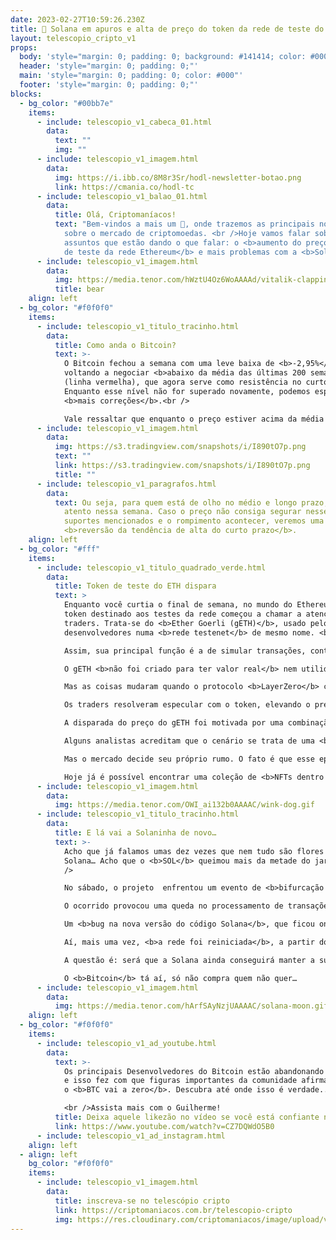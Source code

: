 ```yaml
---
date: 2023-02-27T10:59:26.230Z
title: 🚨 Solana em apuros e alta de preço do token da rede de teste do ETH 🤔
layout: telescopio_cripto_v1
props:
  body: 'style="margin: 0; padding: 0; background: #141414; color: #000"'
  header: 'style="margin: 0; padding: 0;"'
  main: 'style="margin: 0; padding: 0; color: #000"'
  footer: 'style="margin: 0; padding: 0;"'
blocks:
  - bg_color: "#00bb7e"
    items:
      - include: telescopio_v1_cabeca_01.html
        data:
          text: ""
          img: ""
      - include: telescopio_v1_imagem.html
        data:
          img: https://i.ibb.co/8M8r3Sr/hodl-newsletter-botao.png
          link: https://cmania.co/hodl-tc
      - include: telescopio_v1_balao_01.html
        data:
          title: Olá, Criptomaníacos!
          text: "Bem-vindos a mais um 🔭, onde trazemos as principais notícias e insights
            sobre o mercado de criptomoedas. <br />Hoje vamos falar sobre dois
            assuntos que estão dando o que falar: o <b>aumento do preço do token
            de teste da rede Ethereum</b> e mais problemas com a <b>Solana</b>!"
      - include: telescopio_v1_imagem.html
        data:
          img: https://media.tenor.com/hWztU4Oz6WoAAAAd/vitalik-clapping.gif
          title: bear
    align: left
  - bg_color: "#f0f0f0"
    items:
      - include: telescopio_v1_titulo_tracinho.html
        data:
          title: Como anda o Bitcoin?
          text: >-
            O Bitcoin fechou a semana com uma leve baixa de <b>-2,95%</b>,
            voltando a negociar <b>abaixo da média das últimas 200 semanas</b>
            (linha vermelha), que agora serve como resistência no curto prazo.
            Enquanto esse nível não for superado novamente, podemos esperar por
            <b>mais correções</b>.<br />

            Vale ressaltar que enquanto o preço estiver acima da média de 100p no diário, que também é a região da média de 21p no semanal (marcada no gráfico com a linha azul, na região dos <b>$21.100</b>), a tendência segue de alta, e <b>essa correção é apenas um movimento que pode levar a continuação da tendência</b>.
      - include: telescopio_v1_imagem.html
        data:
          img: https://s3.tradingview.com/snapshots/i/I890tO7p.png
          text: ""
          link: https://s3.tradingview.com/snapshots/i/I890tO7p.png
          title: ""
      - include: telescopio_v1_paragrafos.html
        data:
          text: Ou seja, para quem está de olho no médio e longo prazo, é importante ficar
            atento nessa semana. Caso o preço não consiga segurar nesses
            suportes mencionados e o rompimento acontecer, veremos uma
            <b>reversão da tendência de alta do curto prazo</b>.
    align: left
  - bg_color: "#fff"
    items:
      - include: telescopio_v1_titulo_quadrado_verde.html
        data:
          title: Token de teste do ETH dispara
          text: >
            Enquanto você curtia o final de semana, no mundo do Ethereum, um
            token destinado aos testes da rede começou a chamar a atenção dos
            traders. Trata-se do <b>Ether Goerli (gETH)</b>, usado pelos
            desenvolvedores numa <b>rede testenet</b> de mesmo nome. <br />

            Assim, sua principal função é a de simular transações, contatos inteligentes e outras atividades <b>antes</b> da implantação na rede principal do Ethereum.<br />

            O gETH <b>não foi criado para ter valor real</b> nem utilidade prática fora do ambiente de testes da rede. Ele, inicialmente, só podia ser obtido gratuitamente e em pequenas quantidades através de faucets (sites que distribuem pequenas quantidades de criptomoedas).<br />

            Mas as coisas mudaram quando o protocolo <b>LayerZero</b> criou um produto que permitia aos desenvolvedores comprar gETH diretamente na Uniswap.<br />

            Os traders resolveram especular com o token, elevando o preço que era de <b>U$ 0.07</b>, para cerca de <b>U$1.60</b>, no final de semana, em algumas DEXs. <br />

            A disparada do preço do gETH foi motivada por uma combinação de fatores: <b>escassez</b> do token nas DEXs; <b>demanda</b> por parte dos desenvolvedores; e <b>falta de informação</b> por parte dos traders menos experientes.<br />

            Alguns analistas acreditam que o cenário se trata de uma <b>bolha insustentável</b> e que o preço do gETH deve cair drasticamente em breve. <br />

            Mas o mercado decide seu próprio rumo. O fato é que esse episódio mostra como o mercado de criptomoedas pode ser <b>volátil e imprevisível</b>. <br />

            Hoje já é possível encontrar uma coleção de <b>NFTs dentro da rede de testes</b>, além da criação do memecoin <b>Goerli Inu</b>… Isso mesmo! Mais um token com tema de Shiba Inu.<br/>SOCORRO!
      - include: telescopio_v1_imagem.html
        data:
          img: https://media.tenor.com/OWI_ai132b0AAAAC/wink-dog.gif
      - include: telescopio_v1_titulo_tracinho.html
        data:
          title: E lá vai a Solaninha de novo…
          text: >-
            Acho que já falamos umas dez vezes que nem tudo são flores para a
            Solana… Acho que o <b>SOL</b> queimou mais da metade do jardim. <br
            />

            No sábado, o projeto  enfrentou um evento de <b>bifurcação (forking)</b> que afetou o seu funcionamento. A rede passou a rodar <b>50 vezes mais lenta</b> do que o esperado.<br/> Que novidade…🥱🥱🥱<br />

            O ocorrido provocou uma queda no processamento de transações e na sincronização dos nós, que entraram em conflito e se separaram da cadeia principal.<br />

            Um <b>bug na nova versão do código Solana</b>, que ficou online horas antes da lentidão da rede, pode ser o culpado do problema. Mas os validadores tentaram voltar para a versão antiga do programa, o que não trouxe a normalização da rede. <br />

            Aí, mais uma vez, <b>a rede foi reiniciada</b>, a partir do ponto em que os problemas começaram. Isso naõ é nada bom!<br />

            A questão é: será que a Solana ainda conseguirá manter a sua <b>reputação e confiança</b> diante dos frequentes problemas na sua rede? Ou será que os usuários vão <b>migrar definitivamente</b> para outras alternativas mais estáveis e seguras? <br />

            O <b>Bitcoin</b> tá aí, só não compra quem não quer…
      - include: telescopio_v1_imagem.html
        data:
          img: https://media.tenor.com/hArfSAyNzjUAAAAC/solana-moon.gif
    align: left
  - bg_color: "#f0f0f0"
    items:
      - include: telescopio_v1_ad_youtube.html
        data:
          text: >-
            Os principais Desenvolvedores do Bitcoin estão abandonando o projeto
            e isso fez com que figuras importantes da comunidade afirmassem que
            o <b>BTC vai a zero</b>. Descubra até onde isso é verdade... 

            <br />Assista mais com o Guilherme!
          title: Deixa aquele likezão no vídeo se você está confiante no BTC!
          link: https://www.youtube.com/watch?v=CZ7DQWdO5B0
      - include: telescopio_v1_ad_instagram.html
    align: left
  - align: left
    bg_color: "#f0f0f0"
    items:
      - include: telescopio_v1_imagem.html
        data:
          title: inscreva-se no telescópio cripto
          link: https://criptomaniacos.com.br/telescopio-cripto
          img: https://res.cloudinary.com/criptomaniacos/image/upload/v1662133224/telescopio/inscreva-se-telescopio.png
---
```

